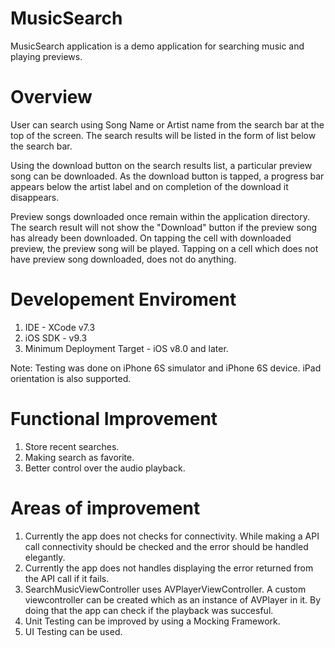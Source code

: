 # MusicSearch
MusicSearch application is a demo application for searching music and playing previews.

Overview
=========================
User can search using Song Name or Artist name from the search bar at the top of the screen. The search results will be listed in the form of list below the search bar.

Using the download button on the search results list, a particular preview song can be downloaded. As the download button is tapped, a progress bar appears below the artist label and on completion of the download it disappears. 

Preview songs downloaded once remain within the application directory. The search result will not show the "Download" button if the preview song has already been downloaded. On tapping the cell with downloaded preview, the preview song will be played. Tapping on a cell which does not have preview song downloaded, does not do anything.

Developement Enviroment
=========================

1. IDE - XCode v7.3
2. iOS SDK - v9.3
3. Minimum Deployment Target - iOS v8.0 and later.

Note: Testing was done on iPhone 6S simulator and iPhone 6S device. iPad orientation is also supported.

Functional Improvement
=========================
1. Store recent searches.
2. Making search as favorite.
3. Better control over the audio playback.

Areas of improvement
=========================

1. Currently the app does not checks for connectivity. While making a API call connectivity should be checked and the error should be handled elegantly.
2. Currently the app does not handles displaying the error returned from the API call if it fails.
3. SearchMusicViewController uses AVPlayerViewController. A custom viewcontroller can be created which as an instance of AVPlayer in it. By doing that the app can check if the playback was succesful.
4. Unit Testing can be improved by using a Mocking Framework.
5. UI Testing can be used.
